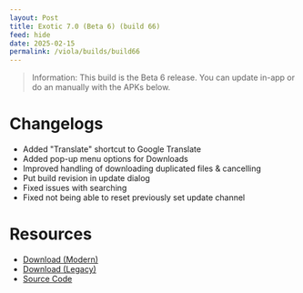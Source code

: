 ```yaml
---
layout: Post
title: Exotic 7.0 (Beta 6) (build 66)
feed: hide
date: 2025-02-15
permalink: /viola/builds/build66
---
```


> Information:
> This build is the Beta 6 release. You can update in-app or do an manually with the APKs below.

# Changelogs
- Added "Translate" shortcut to Google Translate
- Added pop-up menu options for Downloads
- Improved handling of downloading duplicated files & cancelling
- Put build revision in update dialog
- Fixed issues with searching
- Fixed not being able to reset previously set update channel

# Resources
- [Download (Modern)](https://codeberg.org/TipzTeam/viola/releases/download/7.0_beta6/app-modern-next.apk)
- [Download (Legacy)](https://codeberg.org/TipzTeam/viola/releases/download/7.0_beta6/app-legacy-next.apk)
- [Source Code](https://codeberg.org/TipzTeam/viola/src/tag/7.0_beta6)

